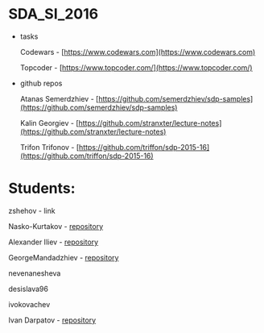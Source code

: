 # SDA_SI_2016

* tasks

    Codewars - [https://www.codewars.com](https://www.codewars.com)
    
    Topcoder - [https://www.topcoder.com/](https://www.topcoder.com/)
  
  
* github repos

    Atanas Semerdzhiev - [https://github.com/semerdzhiev/sdp-samples](https://github.com/semerdzhiev/sdp-samples)
  
    Kalin Georgiev - [https://github.com/stranxter/lecture-notes](https://github.com/stranxter/lecture-notes)
  
    Trifon Trifonov - [https://github.com/triffon/sdp-2015-16](https://github.com/triffon/sdp-2015-16)



# Students:
  zshehov - link
  
  Nasko-Kurtakov - [repository](https://github.com/Nasko-Kurtakov)
  
  Alexander Iliev - [repository](https://github.com/sando22/SDA_SI_2016)
  
  GeorgeMandadzhiev - [repository](https://github.com/GeorgeMandadzhiev/SDA_SI_2016)
  
  nevenanesheva 
  
  desislava96 
  
  ivokovachev 
  
  Ivan Darpatov - [repository](https://github.com/ivaninDarpatov/SDA__SI_16.git)
